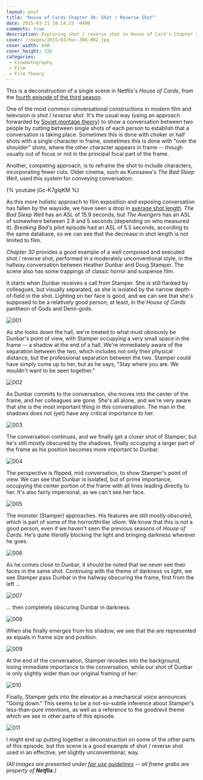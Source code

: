 ```yaml
---
layout: post
title: "House of Cards Chapter 30: Shot / Reverse Shot"
date: 2015-03-21 18:14:23 -0400
comments: true
description: Exploring shot / reverse shot in House of Card's Chapter 30
cover: /images/2015/03/hoc-304-002.jpg
cover_width: 640
cover_height: 326
categories: 
 - Cinematography
 - Film
 - Film Theory
---
```


This is a deconstruction of a single scene in Netflix's *House of Cards*, from the [fourth episode of the third season](http://house-of-cards.wikia.com/wiki/Chapter_30).

<!-- more -->

One of the most common conversational constructions in modern film and television is *shot / reverse shot*. It's the usual way (using an approach forwarded by [Soviet montage theory](http://www.openculture.com/2014/11/a-visual-introduction-to-soviet-montage-theory-a-revolution-in-filmmaking.html)) to show a conversation between two people by cutting between single shots of each person to establish that a conversation is taking place. Sometimes this is done with choker or half shots with a single character in frame, sometimes this is done with "over the shoulder" shots, where the other character appears in frame -- though usually out of focus or not in the principal focal part of the frame.

Another, competing approach, is to reframe the shot to include characters, incorporating fewer cuts. Older cinema, such as Kurosawa's *The Bad Sleep Well*, used this system for conveying conversation:

{% youtube jGc-K7giqKM %}

As this more holistic approach to film exposition and exposing conversation has fallen by the wayside, we have seen a drop in [average shot length](http://www.cinemetrics.lv/database.php). *The Bad Sleep Well* has an ASL of 15.9 seconds, but *The Avengers* has an ASL of somewhere between 2.8 and 5 seconds (depending on who measured it). *Breaking Bad*'s pilot episode had an ASL of 5.5 seconds, according to the same database, so we can see that the decrease in shot length is not limited to film.

*Chapter 30* provides a good example of a well composed and executed shot / reverse shot, performed in a moderately unconventional style, in the hallway conversation between Heather Dunbar and Doug Stamper. The scene also has some trappings of classic horror and suspense film.

It starts when Dunbar receives a call from Stamper. She is still flanked by colleagues, but visually separated, as she is isolated by the narrow depth-of-field in the shot. Lighting on her face is good, and we can see that she's supposed to be a relatively good person; at least, in the *House of Cards* pantheon of Gods and Demi-gods.

![001](/images/2015/03/hoc-304-001.jpg)  

As she looks down the hall, we're treated to what must obviously be Dunbar's point of view, with Stamper occupying a very small space in the frame -- a shadow at the end of a hall. We're immediately aware of the separation between the two, which includes not only their physical distance, but the professional separation between the two. Stamper could have simply come up to her, but as he says, "Stay where you are. We wouldn't want to be seen together."

![002](/images/2015/03/hoc-304-002.jpg)  

As Dunbar commits to the conversation, she moves into the center of the frame, and her colleagues are gone. She's all alone, and we're very aware that she is the most important thing in this conversation. The man in the shadows does not (yet) have any critical importance to her.

![003](/images/2015/03/hoc-304-003.jpg)  

The conversation continues, and we finally get a closer shot of Stamper; but he's still mostly obscured by the shadows, finally occupying a larger part of the frame as his position becomes more important to Dunbar.

![004](/images/2015/03/hoc-304-004.jpg)  

The perspective is flipped, mid conversation, to show Stamper's point of view. We can see that Dunbar is isolated, but of prime importance, occupying the center portion of the frame with all lines leading directly to her. It's also fairly impersonal, as we can't see her face.

![005](/images/2015/03/hoc-304-005.jpg)  

The monster (Stamper) approaches. His features are still mostly obscured, which is part of some of the horror/thriller idiom. We know that this is *not* a good person, even if we haven't seen the previous seasons of *House of Cards*. He's quite *literally* blocking the light and bringing darkness wherever he goes.

![006](/images/2015/03/hoc-304-006.jpg) 

As he comes close to Dunbar, it should be noted that we never see their faces in the same shot. Continuing with the theme of darkness vs light, we see Stamper pass Dunbar in the hallway obscuring the frame, first from the left ...

![007](/images/2015/03/hoc-304-007.jpg) 

... then completely obscuring Dunbar in darkness. 

![008](/images/2015/03/hoc-304-008.jpg) 

When she finally emerges from his shadow, we see that the are represented as equals in frame size and position.

![009](/images/2015/03/hoc-304-009.jpg) 

At the end of the conversation, Stamper recedes into the background, losing immediate importance to the conversation, while our shot of Dunbar is only slightly wider than our original framing of her:

![010](/images/2015/03/hoc-304-010.jpg) 

Finally, Stamper gets into the elevator as a mechanical voice announces "Going down." This seems to be a not-so-subtle inference about Stamper's less-than-pure intentions, as well as a reference to the good/evil theme which we see in other parts of this episode. 

![011](/images/2015/03/hoc-304-011.jpg) 

I might end up putting together a deconstruction on some of the other parts of this episode, but this scene is a good example of shot / reverse shot used in an effective, yet slightly unconventional, way.

*(All images are presented under [fair use guidelines](http://libguides.mit.edu/usingimages) -- all frame grabs are property of **Netflix**.)*
